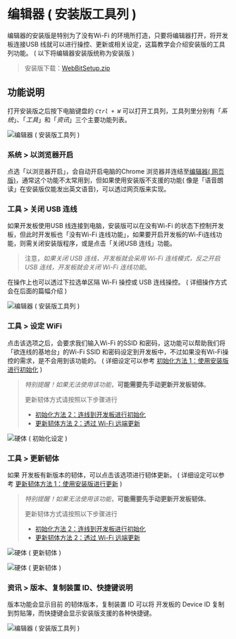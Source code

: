 # 编辑器 ( 安装版工具列 )

编辑器的安装版是特别为了没有Wi-Fi 的环境所打造，只要将编辑器打开，将开发板连接USB 线就可以进行操控、更新或相关设定，这篇教学会介绍安装版的工具列功能。 ( 以下将编辑器安装版统称为安装版 )

> 安装版下载：[WebBitSetup.zip](http://webduinoio.github.io/samples/content/bit-download/WebBitSetup.zip#_blank)

## 功能说明

打开安装版之后按下电脑键盘的 *`Ctrl + W`* 可以打开工具列，工具列里分别有「*系统*」、「*工具*」和「*资讯*」三个主要功能列表。

![编辑器 ( 安装版工具列 )](https://raw.githubusercontent.com/junhuanchen/test_repository/master/bpi-web/tutorials/images/zh-tw/docs/webbit/info/toolbar-01.gif)

### 系统 > 以浏览器开启

点选「以浏览器开启」，会自动开启电脑的Chrome 浏览器并连结至[编辑器( 网页版)](https://webbit.webduino.io#_blank)，通常这个功能不太常用到，但如果使用安装版不支援的功能( 像是「语音朗读」在安装版仅能发出英文语音)，可以透过网页版来实现。

### 工具 > 关闭 USB 连线

如果开发板使用USB 线连接到电脑，安装版可以在没有Wi-Fi 的状态下控制开发板，但此时开发板也「没有Wi-Fi 连线功能」，如果要开启开发板的Wi-Fi连线功能，则需关闭安装版程序，或是点击「关闭USB 连线」功能。

> 注意，*如果关闭 USB 连线，开发板就会采用 Wi-Fi 连线模式，反之开启 USB 连线，开发板就会关闭 Wi-Fi 连线功能*。

在操作上也可以透过下拉选单区隔 Wi-Fi 操控或 USB 连线操控。 ( 详细操作方式会在后面的篇幅介绍 )

![编辑器 ( 安装版工具列 )](https://raw.githubusercontent.com/junhuanchen/test_repository/master/bpi-web/tutorials/images/zh-tw/docs/webbit/info/toolbar-02.jpg)

### 工具 > 设定 WiFi

点击该选项之后，会要求我们输入Wi-Fi 的SSID 和密码，这功能可以帮助我们将「欲连线的基地台」的Wi-Fi SSID 和密码设定到开发板中，不过如果没有Wi-Fi操控的需求，是不会用到该功能的。 ( 详细设定可以参考 [初始化方法 1：使用安装版进行初始化](setup.html#step1) )


> *特别提醒！如果无法使用该功能*，**可能需要先手动更新开发板韧体**。
>
> 更新韧体方式请按照以下步骤进行
>
> - [初始化方法 2：连线到开发板进行初始化](#step2)
> - [更新韧体方法 2：透过 Wi-Fi 远端更新](ota.html#step2)


![硬体 ( 初始化设定 )](https://raw.githubusercontent.com/junhuanchen/test_repository/master/bpi-web/tutorials/images/zh-tw/docs/webbit/info/setup-03.jpg)

### 工具 > 更新韧体

如果 开发板有新版本的韧体，可以点击该选项进行韧体更新。 ( 详细设定可以参考 [更新韧体方法 1：使用安装版进行更新](setup.html#step1) )


> *特别提醒！如果无法使用该功能*，**可能需要先手动更新开发板韧体**。
>
> 更新韧体方式请按照以下步骤进行
>
> - [初始化方法 2：连线到开发板进行初始化](#step2)
> - [更新韧体方法 2：透过 Wi-Fi 远端更新](ota.html#step2)

![硬体 ( 更新韧体 )](https://raw.githubusercontent.com/junhuanchen/test_repository/master/bpi-web/tutorials/images/zh-tw/docs/webbit/info/ota-04.jpg)

![硬体 ( 更新韧体 )](https://raw.githubusercontent.com/junhuanchen/test_repository/master/bpi-web/tutorials/images/zh-tw/docs/webbit/info/ota-02.jpg)

### 资讯 > 版本、复制装置 ID、快捷键说明

版本功能会显示目前 的韧体版本，复制装置 ID 可以将 开发板的 Device ID 复制到剪贴簿，而快捷键会显示安装版支援的各种快捷键。

![编辑器 ( 安装版工具列 )](https://raw.githubusercontent.com/junhuanchen/test_repository/master/bpi-web/tutorials/images/zh-tw/docs/webbit/info/toolbar-03.jpg)